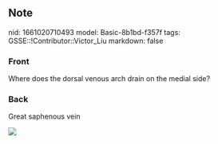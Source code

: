 ## Note
nid: 1661020710493
model: Basic-8b1bd-f357f
tags: GSSE::!Contributor::Victor_Liu
markdown: false

### Front
Where does the dorsal venous arch drain on the medial side?

### Back
Great saphenous vein
<div><img src=
"paste-9571e9d3a219a86673c7f35d52e09b7675e98145.jpg"></div>
